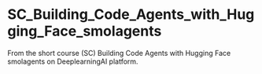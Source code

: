 # SC_Building_Code_Agents_with_Hugging_Face_smolagents
From the short course (SC) Building Code Agents with Hugging Face smolagents on DeeplearningAI platform.

